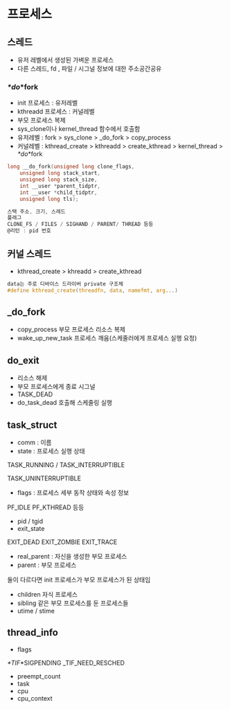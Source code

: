 # 프로세스

## 스레드

- 유저 레벨에서 생성된 가벼운 프로세스
- 다른 스레드, fd , 파일 / 시그널 정보에 대한 주소공간공유

### _*do_*fork

- init  프로세스 : 유저레벨
- kthreadd 프로세스 : 커널레벨
- 부모 프로세스 복제
- sys_clone이나 kernel_thread 함수에서 호출함
- 유저레벨  : fork > sys_clone > _do_fork > copy_process
- 커널레벨 : kthread_create > kthreadd > create_kthread > kernel_thread > _*do_*fork

```c
long __do_fork(unsigned long clone_flags,
	unsigned long stack_start,
	unsigned long stack_size,
	int __user *parent_tidptr,
	int __user *child_tidptr,
	unsigned long tls);

스택 주소, 크기, 스레드
플래그
CLONE_FS / FILES / SIGHAND / PARENT/ THREAD 등등
@리턴 : pid 번호
```

## 커널 스레드

- kthread_create > khreadd > create_kthread

```c
data는 주로 디바이스 드라이버 private 구조체
#define kthread_create(threadfn, data, namefmt, arg...)
```

## _do_fork

- copy_process 부모 프로세스 리소스 복제
- wake_up_new_task 프로세스 깨움(스케줄러에게 프로세스 실행 요청)

## do_exit

- 리소스 해제
- 부모 프로세스에게 종료 시그널
- TASK_DEAD
- do_task_dead 호출해 스케줄링 실행

## task_struct

- comm : 이름
- state : 프로세스 실행 상태

TASK_RUNNING / TASK_INTERRUPTIBLE

TASK_UNINTERRUPTIBLE

- flags : 프로세스 세부 동작 상태와 속성 정보

PF_IDLE PF_KTHREAD 등등

- pid / tgid
- exit_state

EXIT_DEAD EXIT_ZOMBIE EXIT_TRACE

- real_parent  : 자신을 생성한 부모 프로세스
- parent : 부모 프로세스

둘이 다르다면 init 프로세스가 부모 프로세스가 된 상태임

- children 자식 프로세스
- sibling 같은 부모 프로세스를 둔 프로세스들
- utime / stime

## thread_info

- flags

_*TIF_*SIGPENDING  _TIF_NEED_RESCHED

- preempt_count
- task
- cpu
- cpu_context